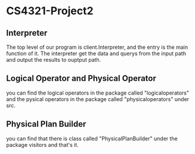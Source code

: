 # CS4321-Project2

## Interpreter
The top level of our program is client.Interpreter, and the entry is the main function of it. The interpreter get the data and querys from the input path and output the results to ouptput path.
## Logical Operator and Physical Operator
you can find the logical operators in the package called "logicaloperators" and the pysical operators in the package called "physicaloperators" under src.
## Physical Plan Builder
you can find that there is class called "PhysicalPlanBuilder" under the package visitors and that's it.
